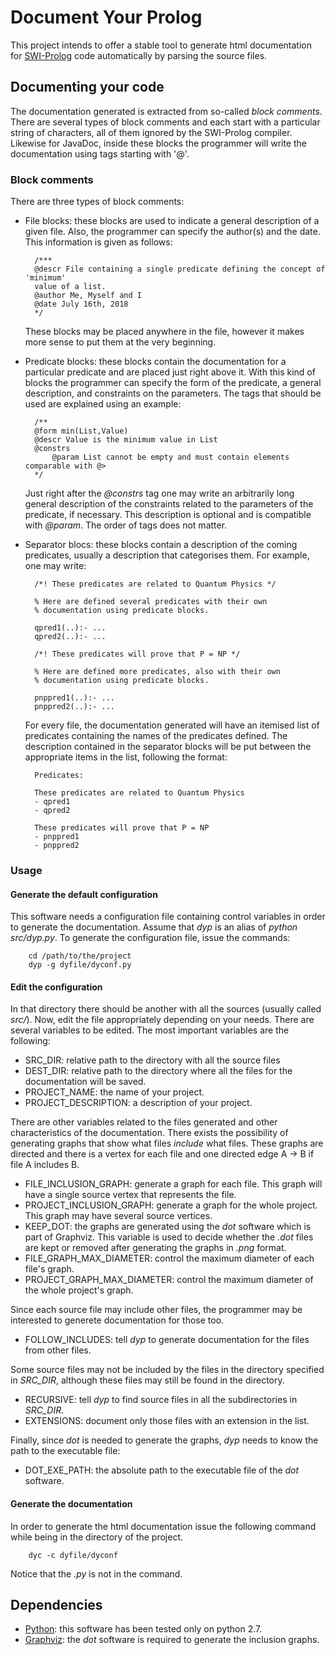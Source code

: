 # Document Your Prolog

This project intends to offer a stable tool to generate html documentation for
[SWI-Prolog](http://www.swi-prolog.org/) code automatically by parsing the source
files.

## Documenting your code

The documentation generated is extracted from so-called _block comments_. There are
several types of block comments and each start with a particular string of characters,
all of them ignored by the SWI-Prolog compiler. Likewise for JavaDoc, inside these
blocks the programmer will write the documentation using tags starting with '@'.

### Block comments

There are three types of block comments:
- File blocks: these blocks are used to indicate a general description of a given file.
Also, the programmer can specify the author(s) and the date. This information is given
as follows:
        
        /***
        @descr File containing a single predicate defining the concept of 'minimum'
        value of a list.
        @author Me, Myself and I
        @date July 16th, 2018
        */

    These blocks may be placed anywhere in the file, however it makes more sense to put
    them at the very beginning.

- Predicate blocks: these blocks contain the documentation for a particular predicate
and are placed just right above it. With this kind of blocks the programmer can
specify the form of the predicate, a general description, and constraints on the
parameters. The tags that should be used are explained using an example:
        
        /**
        @form min(List,Value)
        @descr Value is the minimum value in List
        @constrs
            @param List cannot be empty and must contain elements comparable with @>
        */

    Just right after the _@constrs_ tag one may write an arbitrarily long general description
    of the constraints related to the parameters of the predicate, if necessary. This description
    is optional and is compatible with _@param_. The order of tags does not matter.

- Separator blocs: these blocks contain a description of the coming predicates, usually
a description that categorises them. For example, one may write:
        
        /*! These predicates are related to Quantum Physics */
        
        % Here are defined several predicates with their own
        % documentation using predicate blocks.
        
        qpred1(..):- ...
        qpred2(..):- ...
        
        /*! These predicates will prove that P = NP */
        
        % Here are defined more predicates, also with their own
        % documentation using predicate blocks.
        
        pnppred1(..):- ...
        pnppred2(..):- ...

    For every file, the documentation generated will have an itemised list of predicates
    containing the names of the predicates defined. The description contained in the separator
    blocks will be put between the appropriate items in the list, following the format:
    
        Predicates:
        
        These predicates are related to Quantum Physics
        - qpred1
        - qpred2
        
        These predicates will prove that P = NP
        - pnppred1
        - pnppred2
        
### Usage

#### Generate the default configuration

This software needs a configuration file containing control variables in order to generate
the documentation. Assume that _dyp_ is an alias of _python src/dyp.py_.
To generate the configuration file, issue the commands:

        cd /path/to/the/project
        dyp -g dyfile/dyconf.py

#### Edit the configuration

In that directory there should be another with all the sources (usually called _src/_).
Now, edit the file appropriately depending on your needs. There are several variables to be
edited. The most important variables are the following:
- SRC_DIR: relative path to the directory with all the source files
- DEST_DIR: relative path to the directory where all the files for the documentation will be
saved.
- PROJECT_NAME: the name of your project.
- PROJECT_DESCRIPTION: a description of your project.
 
There are other variables related to the files generated and other characteristics of
the documentation. There exists the possibility of generating graphs that show what files
_include_ what files. These graphs are directed and there is a vertex for each file and
one directed edge A -> B if file A includes B.
- FILE_INCLUSION_GRAPH: generate a graph for each file. This graph will have a single source
vertex that represents the file.
- PROJECT_INCLUSION_GRAPH: generate a graph for the whole project. This graph may have
several source vertices.
- KEEP_DOT: the graphs are generated using the _dot_ software which is part of Graphviz.
This variable is used to decide whether the _.dot_ files are kept or removed after generating
the graphs in _.png_ format.
- FILE_GRAPH_MAX_DIAMETER: control the maximum diameter of each file's graph.
- PROJECT_GRAPH_MAX_DIAMETER: control the maximum diameter of the whole project's graph.
 
Since each source file may include other files, the programmer may be interested to generete
documentation for those too. 
- FOLLOW_INCLUDES: tell _dyp_ to generate documentation for the files from other files.

Some source files may not be included by the files in the directory specified in _SRC_DIR_,
although these files may still be found in the directory.
- RECURSIVE: tell _dyp_ to find source files in all the subdirectories in _SRC_DIR_.
- EXTENSIONS: document only those files with an extension in the list.

Finally, since _dot_ is needed to generate the graphs, _dyp_ needs to know the path
to the executable file:
- DOT_EXE_PATH: the absolute path to the executable file of the _dot_ software.

#### Generate the documentation

In order to generate the html documentation issue the following command while being in the
directory of the project.

        dyc -c dyfile/dyconf

Notice that the _.py_ is not in the command.

## Dependencies

- [Python](https://www.python.org/): this software has been tested only on python 2.7.
- [Graphviz](https://www.graphviz.org/): the _dot_ software is required to generate the
inclusion graphs.
